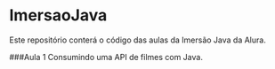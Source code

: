 # ImersaoJava
Este repositório conterá o código das aulas da Imersão Java da Alura.

###Aula 1
Consumindo uma API de filmes com Java.
